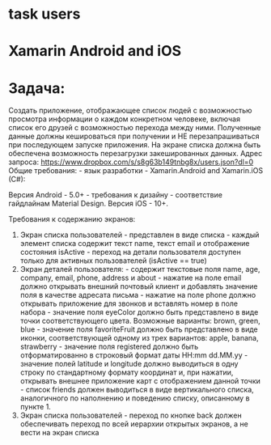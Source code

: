 # task users
# Xamarin Android and iOS
# Задача:

Создать приложение, отображающее список людей с возможностью просмотра информации о каждом конкретном человеке, 
включая список его друзей с возможностью перехода между ними.  Полученные данные должны кешироваться при получении и НЕ 
перезапрашиваться при последующем запуске приложения. На экране списка должна быть обеспечена возможность перезагрузки 
закешированных данных.  Адрес запроса:  https://www.dropbox.com/s/s8g63b149tnbg8x/users.json?dl=0  Общие требования: - 
язык разработки - Xamarin.Android and Xamarin.iOS (C#):

  Версия Android - 5.0+ - требования к дизайну - соответствие гайдлайнам Material Design. 
  Версия iOS - 10+.

Требования к содержанию экранов: 
  1. Экран списка пользователей - представлен в виде списка - каждый элемент списка содержит текст name, текст email и
     отображение состояния isActive - переход на детали пользователя доступен только для активных пользователей (isActive == true)  
  2. Экран деталей пользователя: - содержит текстовые поля name, age, company, email, phone, address и about - нажатие на поле email 
  должно открывать внешний почтовый клиент и добавлять значение поля в качестве адресата письма - нажатие на поле phone должно 
  открывать приложение для звонков и вставлять номер в поле набора - значение поля eyeColor должно быть представлено в виде
  точки соответствующего цвета. Возможные варианты: brown, green, blue - значение поля favoriteFruit должно быть представлено 
  в виде иконки, соответствующей одному из трех вариантов: apple, banana, strawberry - значение поля registered должно быть 
  отформатированно в строковый формат даты HH:mm dd.MM.yy - значение полей latitude и longitude должно выводиться в одну строку 
  по стандартному формату координат и, при нажатии, открывать внешнее приложение карт с отображением данной точки - список friends
  должен выводиться в виде вертикального списка, аналогичного по наполнению и поведению списку, описанному в пункте 1.
  3. Экран списка пользователей - переход по кнопке back должен обеспечивать переход по всей иерархии открытых экранов, 
  а не вести на экран списка
